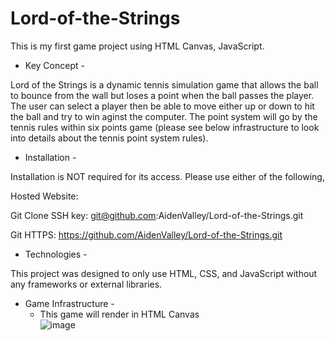 # Lord-of-the-Strings
This is my first game project using HTML Canvas, JavaScript.

- Key Concept -

Lord of the Strings is a dynamic tennis simulation game that allows the ball to bounce from the wall but loses a point when the ball passes the player. The user can select a player then be able to move either up or down to hit the ball and try to win aginst the computer. The point system will go by the tennis rules within six points game (please see below infrastructure to look into details about the tennis point system rules). 


- Installation - 

Installation is NOT required for its access. Please use either of the following,

Hosted Website: 

Git Clone SSH key: git@github.com:AidenValley/Lord-of-the-Strings.git

Git HTTPS: https://github.com/AidenValley/Lord-of-the-Strings.git


- Technologies - 

This project was designed to only use HTML, CSS, and JavaScript without any frameworks or external libraries.


- Game Infrastructure -
  - This game will render in HTML Canvas   
![image](https://user-images.githubusercontent.com/107300143/180627184-ca252742-48d8-4c3e-ab60-db178acf5b88.png)
